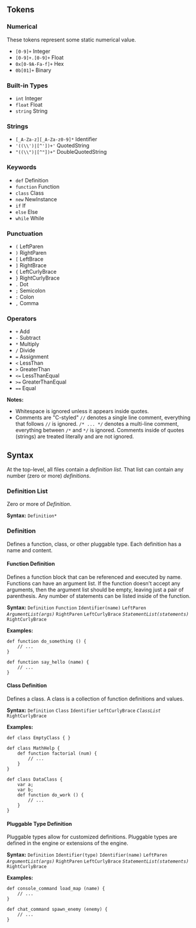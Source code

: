 Tokens
------

### Numerical ###
These tokens represent some static numerical value.

* `[0-9]+` Integer
* `[0-9]+.[0-9]+` Float
* `0x[0-9A-Fa-f]+` Hex
* `0b[01]+` Binary

### Built-in Types ###

* `int` Integer
* `float` Float
* `string` String

### Strings ###

* `[_A-Za-z][_A-Za-z0-9]*` Identifier
* `'((\\')|[^'])+'` QuotedString
* `"((\\")|[^"])+"` DoubleQuotedString

### Keywords ###

* `def` Definition
* `function` Function
* `class` Class
* `new` NewInstance
* `if` If
* `else` Else
* `while` While

### Punctuation ###

* `(` LeftParen
* `)` RightParen
* `[` LeftBrace
* `]` RightBrace
* `{` LeftCurlyBrace
* `}` RightCurlyBrace
* `.` Dot
* `;` Semicolon
* `:` Colon
* `,` Comma

### Operators ###

* `+` Add
* `-` Subtract
* `*` Multiply
* `/` Divide
* `=` Assignment
* `<` LessThan
* `>` GreaterThan
* `<=` LessThanEqual
* `>=` GreaterThanEqual
* `==` Equal

**Notes:**

* Whitespace is ignored unless it appears inside quotes.
* Comments are "C-styled"
	`//` denotes a single line comment, everything that follows `//` is ignored.
	`/* ... */` denotes a multi-line comment, everything between `/*` and `*/` is ignored.
	Comments inside of quotes (strings) are treated literally and are not ignored.


Syntax
------

At the top-level, all files contain a *definition list*. That list can contain any number (zero or more) *definitions*.

### Definition List ###
Zero or more of *Definition*.

**Syntax:**
`Definition*`

### Definition ###
Defines a function, class, or other pluggable type.
Each definition has a name and content.

#### Function Definition ####
Defines a function block that can be referenced and executed by name.
Functions can have an argument list.
If the function doesn't accept any arguments, then the argument list should be empty, leaving just a pair of parenthesis.
Any number of statements can be listed inside of the function.

**Syntax:**
`Definition` `Function` `Identifier(name)` `LeftParen` *`ArgumentList(args)`* `RightParen` `LeftCurlyBrace` *`StatementList(statements)`* `RightCurlyBrace`

**Examples:**

	def function do_something () {
		// ...
	}

	def function say_hello (name) {
		// ...
	}  

#### Class Definition ####
Defines a class.
A class is a collection of function definitions and values.

**Syntax:**
`Definition` `Class` `Identifier` `LeftCurlyBrace` *`ClassList`* `RightCurlyBrace`

**Examples:**

	def class EmptyClass { }
	
	def class MathHelp {
		def function factorial (num) {
			// ...
		}
	}
	
	def class DataClass {
		var a;
		var b;
		def function do_work ()	{
			// ...
		}
	}

#### Pluggable Type Definition ####
Pluggable types allow for customized definitions.
Pluggable types are defined in the engine or extensions of the engine.

**Syntax:**
`Definition` `Identifier(type)` `Identifier(name)` `LeftParen` *`ArgumentList(args)`* `RightParen` `LeftCurlyBrace` *`StatementList(statements)`* `RightCurlyBrace`

**Examples:**

	def console_command load_map (name) {
		// ...
	}
	
	def chat_command spawn_enemy (enemy) {
		// ...
	}